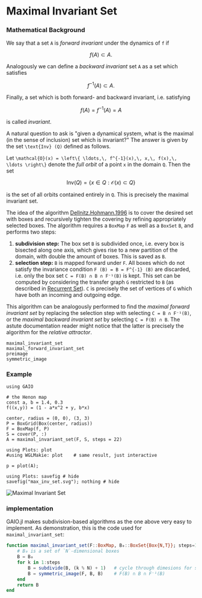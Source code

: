 # Maximal Invariant Set

### Mathematical Background


We say that a set ``A`` is _forward invariant_ under the dynamics of ``f`` if 
```math
f (A) \subset A . 
```
Analogously we can define a _backward invariant_ set ``A`` as a set which satisfies
```math
f^{-1} (A) \subset A . 
```
Finally, a set which is both forward- and backward invariant, i.e. satisfying
```math
f (A) = f^{-1} (A) = A
```
is called _invariant_. 

A natural question to ask is "given a dynamical system, what is the maximal (in the sense of inclusion) set which is invariant?" The answer is given by the set ``\text{Inv} (Q)`` defined as follows. 

Let ``\mathcal{O}(x) = \left\{ \ldots,\, f^{-1}(x),\, x,\, f(x),\, \ldots \right\}`` denote the _full orbit_ of a point ``x`` in the domain ``Q``. Then the set 
```math
\text{Inv} (Q) = \left\{ x \in Q : \mathcal{O} (x) \subset Q \right\}
```
is the set of all orbits contained entirely in ``Q``. This is precisely the maximal invariant set. 

The idea of the algorithm [Dellnitz.Hohmann.1996](@cite) is to cover the desired set with boxes and recursively tighten the covering by refining appropriately selected boxes. The algorithm requires a `BoxMap` `F` as well as a `BoxSet` `B`, and performs two steps:
1. **subdivision step:** The box set `B` is subdivided once, i.e. every box is bisected along one axis, which gives rise to a new partition of the domain, with double the amount of boxes. This is saved as `B`. 
2. **selection step:** `B` is mapped forward under `F`. All boxes which do not satisfy the invariance condition ``F (B) = B = F^{-1} (B)`` are discarded, i.e. only the box set `C = F(B) ∩ B ∩ F⁻¹(B)` is kept. This set can be computed by considering the transfer graph `G` restricted to `B` (as described in [Recurrent Set](@ref)). `C` is precisely the set of vertices of `G` which have both an incoming and outgoing edge. 

This algorithm can be analogously performed to find the _maximal forward invariant set_ by replacing the selection step with selecting `C = B ∩ F⁻¹(B)`, or the _maximal backward invariant set_ by selecting `C = F(B) ∩ B`. The astute documentation reader might notice that the latter is precisely the algorithm for the _relative attractor_. 

```@docs; canonical=false
maximal_invariant_set
maximal_forward_invariant_set
preimage
symmetric_image
```

### Example

```@example 1
using GAIO

# the Henon map
const a, b = 1.4, 0.3
f((x,y)) = (1 - a*x^2 + y, b*x)

center, radius = (0, 0), (3, 3)
P = BoxGrid(Box(center, radius))
F = BoxMap(f, P)
S = cover(P, :)
A = maximal_invariant_set(F, S, steps = 22)

using Plots: plot
#using WGLMakie: plot    # same result, just interactive

p = plot(A);

using Plots: savefig # hide
savefig("max_inv_set.svg"); nothing # hide
```

![Maximal Invariant Set](max_inv_set.svg)

### implementation

GAIO.jl makes subdivision-based algorithms as the one above very easy to implement. As demonstration, this is the code used for `maximal_invariant_set`:

```julia
function maximal_invariant_set(F::BoxMap, B₀::BoxSet{Box{N,T}}; steps=12) where {N,T}
    # B₀ is a set of `N`-dimensional boxes
    B = B₀
    for k in 1:steps
        B = subdivide(B, (k % N) + 1)   # cycle through dimesions for subdivision
        B = symmetric_image(F, B, B)    # F(B) ∩ B ∩ F⁻¹(B)
    end
    return B
end
```
